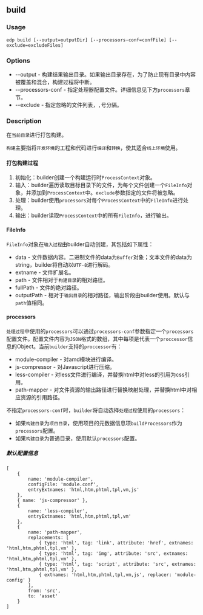 build
---------

### Usage

    edp build [--output=outputDir] [--processors-conf=confFile] [--exclude=excludeFiles]

### Options

+ --output - 构建结果输出目录。如果输出目录存在，为了防止现有目录中内容被覆盖和混合，构建过程将中断。
+ --processors-conf - 指定处理器配置文件。详细信息见下方`processors`章节。
+ --exclude - 指定忽略的文件列表，`,`号分隔。

### Description

在`当前目录`进行打包构建。

`构建`主要指将`开发环境`的工程和代码进行`编译`和`转换`，使其适合`线上环境`使用。

#### 打包构建过程

1. 初始化：builder创建一个构建运行时`ProcessContext`对象。
2. 输入：builder遍历读取目标目录下的文件，为每个文件创建一个`FileInfo`对象，并添加到`ProcessContext`中。`exclude`参数指定的文件将被忽略。
3. 处理：builder使用`processors`对每个`ProcessContext`中的`FileInfo`进行处理。
4. 输出：builder读取`ProcessContext`中的所有`FileInfo`，进行输出。

#### FileInfo

`FileInfo`对象在`输入过程`由builder自动创建，其包括如下属性：

+ data - 文件数据内容。二进制文件的data为`Buffer`对象；文本文件的data为string，builder将自动以`UTF-8`进行解码。
+ extname - 文件扩展名。
+ path - 文件相对于`构建目录`的相对路径。
+ fullPath - 文件的绝对路径。
+ outputPath - 相对于`输出目录`的相对路径，输出阶段由builder使用。默认与`path`值相同。

#### processors

`处理过程`中使用的`processors`可以通过`processors-conf`参数指定一个`processors`配置文件。配置文件内容为`JSON`格式的数组，其中每项是代表一个`proccessor`信息的Object。当前`builder`支持的`proccessor`有：

+ module-compiler - 对amd模块进行编译。
+ js-compressor - 对Javascript进行压缩。
+ less-compiler - 对less文件进行编译，并替换html中对less的引用为css引用。
+ path-mapper - 对文件资源的输出路径进行替换映射处理，并替换html中对相应资源的引用路径。

不指定`processors-conf`时，`builder`将自动选择`处理过程`使用的`processors`：

+ 如果`构建目录`为`项目目录`，使用项目的元数据信息项`buildProcessors`作为`processors`配置。
+ 如果`构建目录`为普通目录，使用默认`processors`配置。

##### 默认配置信息

    [
        { 
            name: 'module-compiler',
            configFile: 'module.conf',
            entryExtnames: 'html,htm,phtml,tpl,vm,js'
        },
        { name: 'js-compressor' },
        { 
            name: 'less-compiler',
            entryExtnames: 'html,htm,phtml,tpl,vm' 
        },
        {
            name: 'path-mapper',
            replacements: [
                { type: 'html', tag: 'link', attribute: 'href', extnames: 'html,htm,phtml,tpl,vm' },
                { type: 'html', tag: 'img', attribute: 'src', extnames: 'html,htm,phtml,tpl,vm' },
                { type: 'html', tag: 'script', attribute: 'src', extnames: 'html,htm,phtml,tpl,vm' },
                { extnames: 'html,htm,phtml,tpl,vm,js', replacer: 'module-config' }
            ],
            from: 'src',
            to: 'asset'
        }
    ]

